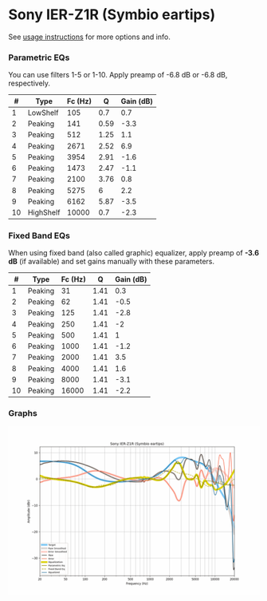 # Sony IER-Z1R (Symbio eartips)
See [usage instructions](https://github.com/jaakkopasanen/AutoEq#usage) for more options and info.

### Parametric EQs
You can use filters 1-5 or 1-10. Apply preamp of -6.8 dB or -6.8 dB, respectively.

|   # | Type      |   Fc (Hz) |    Q |   Gain (dB) |
|-----|-----------|-----------|------|-------------|
|   1 | LowShelf  |       105 | 0.7  |         0.7 |
|   2 | Peaking   |       141 | 0.59 |        -3.3 |
|   3 | Peaking   |       512 | 1.25 |         1.1 |
|   4 | Peaking   |      2671 | 2.52 |         6.9 |
|   5 | Peaking   |      3954 | 2.91 |        -1.6 |
|   6 | Peaking   |      1473 | 2.47 |        -1.1 |
|   7 | Peaking   |      2100 | 3.76 |         0.8 |
|   8 | Peaking   |      5275 | 6    |         2.2 |
|   9 | Peaking   |      6162 | 5.87 |        -3.5 |
|  10 | HighShelf |     10000 | 0.7  |        -2.3 |

### Fixed Band EQs
When using fixed band (also called graphic) equalizer, apply preamp of **-3.6 dB** (if available) and set gains manually with these parameters.

|   # | Type    |   Fc (Hz) |    Q |   Gain (dB) |
|-----|---------|-----------|------|-------------|
|   1 | Peaking |        31 | 1.41 |         0.3 |
|   2 | Peaking |        62 | 1.41 |        -0.5 |
|   3 | Peaking |       125 | 1.41 |        -2.8 |
|   4 | Peaking |       250 | 1.41 |        -2   |
|   5 | Peaking |       500 | 1.41 |         1   |
|   6 | Peaking |      1000 | 1.41 |        -1.2 |
|   7 | Peaking |      2000 | 1.41 |         3.5 |
|   8 | Peaking |      4000 | 1.41 |         1.6 |
|   9 | Peaking |      8000 | 1.41 |        -3.1 |
|  10 | Peaking |     16000 | 1.41 |        -2.2 |

### Graphs
![](./Sony%20IER-Z1R%20(Symbio%20eartips).png)
